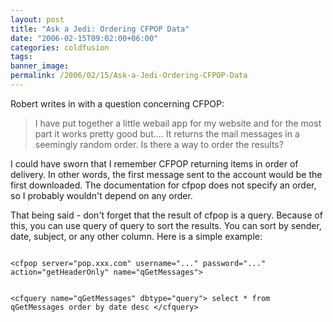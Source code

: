 ```yaml
---
layout: post
title: "Ask a Jedi: Ordering CFPOP Data"
date: "2006-02-15T09:02:00+06:00"
categories: coldfusion 
tags: 
banner_image: 
permalink: /2006/02/15/Ask-a-Jedi-Ordering-CFPOP-Data
---
```


Robert writes in with a question concerning CFPOP:

<blockquote>
I have put together a little webail app  for my website and for the most part it works pretty good but.... It returns the mail messages in a seemingly random order. Is there a way to order the results?
</blockquote>

I could have sworn that I remember CFPOP returning items in order of delivery. In other words, the first message sent to the account would be the first downloaded. The documentation for cfpop does not specify an order, so I probably wouldn't depend on any order. 

That being said - don't forget that the result of cfpop is a query. Because of this, you can use query of query to sort the results. You can sort by sender, date, subject, or any other column. Here is a simple example:

<code>
&lt;cfpop server="pop.xxx.com" username="..." password="..." action="getHeaderOnly" name="qGetMessages"&gt;

&lt;cfquery name="qGetMessages" dbtype="query"&gt;
select   *
from     qGetMessages
order by date desc
&lt;/cfquery&gt;
</code>